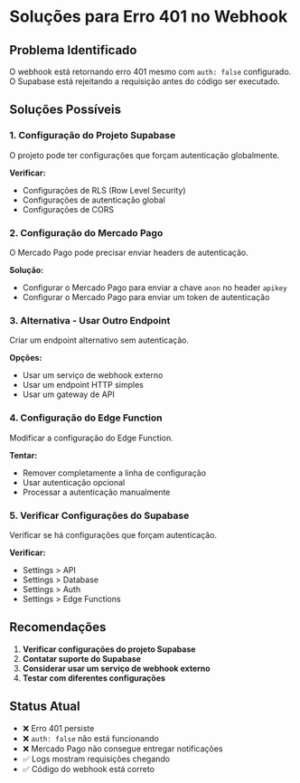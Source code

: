 # Soluções para Erro 401 no Webhook

## Problema Identificado
O webhook está retornando erro 401 mesmo com `auth: false` configurado. O Supabase está rejeitando a requisição antes do código ser executado.

## Soluções Possíveis

### 1. Configuração do Projeto Supabase
O projeto pode ter configurações que forçam autenticação globalmente.

**Verificar:**
- Configurações de RLS (Row Level Security)
- Configurações de autenticação global
- Configurações de CORS

### 2. Configuração do Mercado Pago
O Mercado Pago pode precisar enviar headers de autenticação.

**Solução:**
- Configurar o Mercado Pago para enviar a chave `anon` no header `apikey`
- Configurar o Mercado Pago para enviar um token de autenticação

### 3. Alternativa - Usar Outro Endpoint
Criar um endpoint alternativo sem autenticação.

**Opções:**
- Usar um serviço de webhook externo
- Usar um endpoint HTTP simples
- Usar um gateway de API

### 4. Configuração do Edge Function
Modificar a configuração do Edge Function.

**Tentar:**
- Remover completamente a linha de configuração
- Usar autenticação opcional
- Processar a autenticação manualmente

### 5. Verificar Configurações do Supabase
Verificar se há configurações que forçam autenticação.

**Verificar:**
- Settings > API
- Settings > Database
- Settings > Auth
- Settings > Edge Functions

## Recomendações

1. **Verificar configurações do projeto Supabase**
2. **Contatar suporte do Supabase**
3. **Considerar usar um serviço de webhook externo**
4. **Testar com diferentes configurações**

## Status Atual
- ❌ Erro 401 persiste
- ❌ `auth: false` não está funcionando
- ❌ Mercado Pago não consegue entregar notificações
- ✅ Logs mostram requisições chegando
- ✅ Código do webhook está correto
